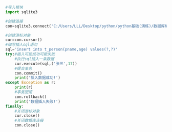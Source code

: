 
<BlogInfo id="584" title="2.操作sqlite数据库插入一条数据" author="白日梦想猿" pv=0 read_times=0 pre_cost_time=0分23秒 category="数据库编程" tag_list="['数据库编程']" create_time="2020.07.09 14:06:47" update_time="2020.07.09 14:21:37" />

```python
#导入模块
import sqlite3

#创建连接
con=sqlite3.connect('C:/Users/LLL/Desktop/python/python基础(演练)/数据库编程/SQLite3数据库/demo1.db')

#创建游标对象
cur=con.cursor()
#编写插入sql语句
sql='insert into t_person(pname,age) values(?,?)'
try:#插入可能成功可能失败
    #执行sql插入一条数据
    cur.execute(sql,('张三',17))
    #提交事务
    con.commit()
    print('插入数据成功!')
except Exception as r:
    print(r)
    #事务回滚
    con.rollback()
    print('数据插入失败!')
finally:
    #关闭游标对象
    cur.close()
    #关闭数据库连接
    con.close()
```
